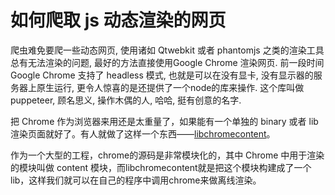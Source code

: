 # 如何爬取 js 动态渲染的网页

<!--
ID: 4689b6dc-8efe-4af3-a2b1-3b81f8489f39
Status: draft
Date: 2017-08-16T03:22:00
Modified: 2020-05-16T11:49:34
wp_id: 447
-->

爬虫难免要爬一些动态网页, 使用诸如 Qtwebkit 或者 phantomjs 之类的渲染工具总有无法渲染的问题, 最好的方法直接使用Google Chrome 渲染网页. 前一段时间 Google Chrome 支持了 headless 模式, 也就是可以在没有显卡, 没有显示器的服务器上原生运行, 更令人惊喜的是还提供了一个node的库来操作. 这个库叫做puppeteer, 顾名思义, 操作木偶的人, 哈哈, 挺有创意的名字.

把 Chrome 作为浏览器来用还是太重量了，如果能有一个单独的 binary 或者 lib 渲染页面就好了。有人就做了这样一个东西——[libchromecontent][1]。

作为一个大型的工程，chrome的源码是非常模块化的，其中 Chrome 中用于渲染的模块叫做 content 模块，而libchromecontent就是把这个模块构建成了一个 lib，这样我们就可以在自己的程序中调用chrome来做离线渲染。


[1]: https://electronjs.org/blog/electron-internals-building-chromium-as-a-library